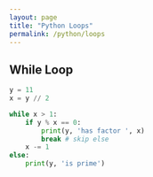 ```yaml
---
layout: page
title: "Python Loops"
permalink: /python/loops
---
```


## While Loop

```python
y = 11
x = y // 2

while x > 1:
    if y % x == 0:
        print(y, 'has factor ', x)
        break # skip else
    x -= 1
else:
    print(y, 'is prime')
```
